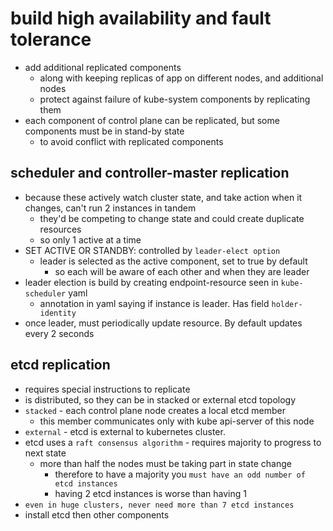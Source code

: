 # build high availability and fault tolerance

- add additional replicated components
    - along with keeping replicas of app on different nodes, and additional nodes
    - protect against failure of kube-system components by replicating them
- each component of control plane can be replicated, but some components must be in stand-by state
    - to avoid conflict with replicated components

## scheduler and controller-master replication
- because these actively watch cluster state, and take action when it changes, can't run 2 instances in tandem
    - they'd be competing to change state and could create duplicate resources
    - so only 1 active at a time
- SET ACTIVE OR STANDBY: controlled by `leader-elect option`
    - leader is selected as the active component, set to true by default
        - so each will be aware of each other and when they are leader
- leader election is build by creating endpoint-resource seen in `kube-scheduler` yaml
    - annotation in yaml saying if instance is leader. Has field `holder-identity`
- once leader, must periodically update resource. By default updates every 2 seconds

## etcd replication
- requires special instructions to replicate
- is distributed, so they can be in stacked or external etcd topology
- `stacked` - each control plane node creates a local etcd member
    - this member communicates only with kube api-server of this node 
- `external` - etcd is external to kubernetes cluster. 
- etcd uses a `raft consensus algorithm` - requires majority to progress to next state
    - more than half the nodes must be taking part in state change
        - therefore to have a majority you `must have an odd number of etcd instances`
        - having 2 etcd instances is worse than having 1
- `even in huge clusters, never need more than 7 etcd instances`
- install etcd then other components